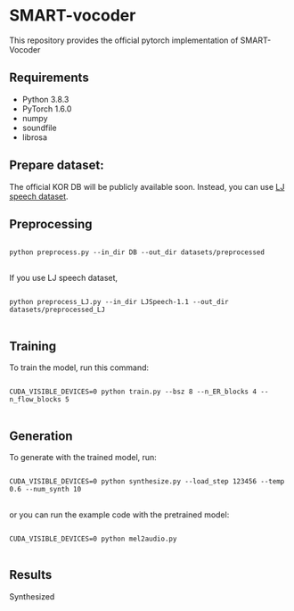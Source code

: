 # SMART-vocoder
This repository provides the official pytorch implementation of SMART-Vocoder

## Requirements
- Python 3.8.3
- PyTorch 1.6.0
- numpy
- soundfile
- librosa

## Prepare dataset:
The official KOR DB will be publicly available soon.
Instead, you can use [LJ speech dataset](https://keithito.com/LJ-Speech-Dataset/).


## Preprocessing
<pre>
<code>
python preprocess.py --in_dir DB --out_dir datasets/preprocessed
</code>
</pre>

If you use LJ speech dataset, 

<pre>
<code>
python preprocess_LJ.py --in_dir LJSpeech-1.1 --out_dir datasets/preprocessed_LJ
</code>
</pre>


## Training
To train the model, run this command:
<pre>
<code>
CUDA_VISIBLE_DEVICES=0 python train.py --bsz 8 --n_ER_blocks 4 --n_flow_blocks 5
</code>
</pre>

## Generation
To generate with the trained model, run:
<pre>
<code>
CUDA_VISIBLE_DEVICES=0 python synthesize.py --load_step 123456 --temp 0.6 --num_synth 10
</code>
</pre>

or you can run the example code with the pretrained model:
<pre>
<code>
CUDA_VISIBLE_DEVICES=0 python mel2audio.py
</code>
</pre>


## Results
Synthesized 